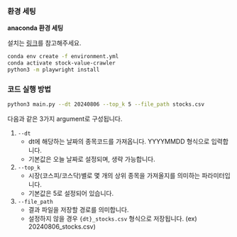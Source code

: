 ### 환경 세팅

**anaconda 환경 세팅**

설치는 [링크](https://docs.anaconda.com/anaconda/install/)를 참고해주세요.

```bash
conda env create -f environment.yml
conda activate stock-value-crawler
python3 -m playwright install
```

### 코드 실행 방법

```bash
python3 main.py --dt 20240806 --top_k 5 --file_path stocks.csv
```

다음과 같은 3가지 argument로 구성됩니다.
1. `--dt`
   * dt에 해당하는 날짜의 종목코드를 가져옵니다. YYYYMMDD 형식으로 입력합니다.
   * 기본값은 오늘 날짜로 설정되며, 생략 가능합니다.
2. `--top_k`
   * 시장(코스피/코스닥)별로 몇 개의 상위 종목을 가져올지를 의미하는 파라미터입니다.
   * 기본값은 5로 설정되어 있습니다.
3. `--file_path`
   * 결과 파일을 저장할 경로를 의미합니다.
   * 설정하지 않을 경우 `{dt}_stocks.csv` 형식으로 저장됩니다. (ex) 20240806_stocks.csv)